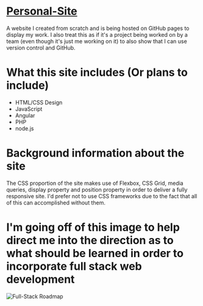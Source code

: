 # [Personal-Site](https://harrisj09.github.io/personal-site/)
 A website I created from scratch and is being hosted on GitHub pages to display my work. I also treat this as if it's a project being worked on by a team (even though it's just me working on it) to also show that I can use version control and GitHub.

 # What this site includes (Or plans to include)
 - HTML/CSS Design
 - JavaScript
 - Angular
 - PHP
 - node.js

# Background information about the site
 The CSS proportion of the site makes use of Flexbox, CSS Grid, media queries, display property and position property in order to deliver a fully responsive site. I'd prefer not to use CSS frameworks due to the fact that all of this can accomplished without them.

# I'm going off of this image to help direct me into the direction as to what should be learned in order to incorporate full stack web development 
![Full-Stack Roadmap](https://www.freecodecamp.org/news/content/images/2019/06/2019-roadmap-0-1.png)
